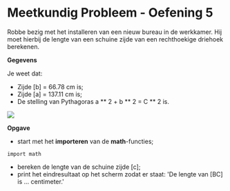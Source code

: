 # Meetkundig Probleem - Oefening 5

Robbe bezig met het installeren van een nieuw bureau in de werkkamer. Hij moet hierbij de lengte van een schuine zijde van een rechthoekige driehoek berekenen. 

**Gegevens**

Je weet dat: 
* Zijde [b] = 66.78 cm is; 
* Zijde [a] = 137.11 cm is; 
* De stelling van Pythagoras a ** 2 + b ** 2 = C ** 2 is. 

<img src="https://www.examenoverzicht.nl/pub/media/wysiwyg/Stelling_van_Pythagoras_rechthoekige_driehoek.png"/>

**Opgave**
* start met het **importeren** van de **math**-functies; 
```
import math
```
* bereken de lengte van de schuine zijde [c];
* print het eindresultaat op het scherm zodat er staat: 'De lengte van [BC] is ... centimeter.' 
